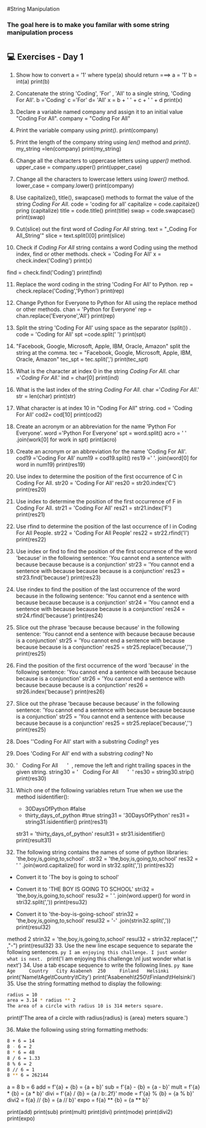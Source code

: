 #String Manipulation
### The goal here is to make you familar with some string manipulation process

#
## 💻 Exercises - Day 1

1. Show how to convert a = '1'  where type(a) should return ===> <class int>
   a = '1'
   b = int(a)
   print(b)
2. Concatenate the string 'Coding', 'For' , 'All' to a single string, 'Coding For All'.
b ='Coding'
c ='For'
d= 'All'
x = b + ' ' + c + ' ' + d
print(x)

3. Declare a variable named company and assign it to an initial value "Coding For All".
company = "Coding For All"
4. Print the variable company using _print()_.
print(company)
5. Print the length of the company string using _len()_ method and _print()_.
my_string =len(company)
print(my_string)
6. Change all the characters to uppercase letters using _upper()_ method.
upper_case = company.upper()
print(upper_case)
7. Change all the characters to lowercase letters using _lower()_ method.
lower_case = company.lower()
print(company)
8. Use capitalize(), title(), swapcase() methods to format the value of the string _Coding For All_.
code = 'coding for all'
capitalize = code.capitaize()
pring (capitalize)
title = code.title()
print(title)
swap = code.swapcase()
print(swap)
9. Cut(slice) out the first word of _Coding For All_ string. 
text = "_Coding For All_String'"
slice = text.split()[0]
print(slice)

10. Check if _Coding For All_ string contains a word Coding using the method index, find or other methods. 
check = 'Coding For All'
x = check.index('Coding')
print(x)

find = check.find('Coding')
print(find)



11. Replace the word coding in the string 'Coding For All' to Python.
rep = check.replace('Coding','Python')
print(rep)

12. Change Python for Everyone to Python for All using the replace method or other methods.
chan = 'Python for Everyone'
rep = chan.replace('Everyone','All')
print(rep)
13. Split the string 'Coding For All' using space as the separator (split()) .
code = 'Coding for All'
spt =code.split(' ')
print(spt)
14. "Facebook, Google, Microsoft, Apple, IBM, Oracle, Amazon" split the string at the comma.
tec = "Facebook, Google, Microsoft, Apple, IBM, Oracle, Amazon"
tec_spt = tec.split(',')
print(tec_spt)
15. What is the character at index 0 in the string _Coding For All_.
char ='_Coding For All_.'
ind = char[0]
print(ind)


16. What is the last index of the string _Coding For All_.
char ='_Coding For All_.'
str = len(char)
print(str)
17. What character is at index 10 in "Coding For All" string.
cod = 'Coding For All'
cod2= cod[10]
print(cod2)
18. Create an acronym or an abbreviation for the name 'Python For Everyone'.
word ='Python For Everyone'
spt = word.split()
acro = ' ' .join(work[0] for work in spt)
print(acro)
19. Create an acronym or an abbreviation for the name 'Coding For All'.
cod19 ='Coding For All'
num19 = cod19.split()
res19 =' '. join(word[0] for word in num19)
print(res19)
20. Use index to determine the position of the first occurrence of C in Coding For All.
str20 = 'Coding For All'
res20 = str20.index('C')
print(res20)

 21. Use index to determine the position of the first occurrence of F in Coding For All.
 str21 = 'Coding For All'
res21 = str21.index('F')
print(res21)
22. Use rfind to determine the position of the last occurrence of l in Coding For All People.
str22 = 'Coding For All People'
res22 = str22.rfind('l')
print(res22)

23. Use index or find to find the position of the first occurrence of the word 'because' in the following sentence: 'You cannot end a sentence with because because because is a conjunction'
str23 = 'You cannot end a sentence with because because because is a conjunction'
res23 = str23.find('because')
print(res23)

24. Use rindex to find the position of the last occurrence of the word because in the following sentence: 'You cannot end a sentence with because because because is a conjunction'
str24 = 'You cannot end a sentence with because because because is a conjunction'
res24 = str24.rfind('because')
print(res24)
25. Slice out the phrase 'because because because' in the following sentence: 'You cannot end a sentence with because because because is a conjunction'
str25 = 'You cannot end a sentence with because because because is a conjunction'
res25 = str25.replace('because','')
print(res25)
26. Find the position of the first occurrence of the word 'because' in the following sentence: 'You cannot end a sentence with because because because is a conjunction'
str26 = 'You cannot end a sentence with because because because is a conjunction'
res26 = str26.index('because')
print(res26)
27. Slice out the phrase 'because because because' in the following sentence: 'You cannot end a sentence with because because because is a conjunction'
str25 = 'You cannot end a sentence with because because because is a conjunction'
res25 = str25.replace('because','')
print(res25)
28. Does '\'Coding For All' start with a substring _Coding_?
yes
29. Does 'Coding For All' end with a substring _coding_?
No
30. '&nbsp;&nbsp; Coding For All &nbsp;&nbsp;&nbsp; &nbsp;' &nbsp;, remove the left and right trailing spaces in the given string.
string30 = '&nbsp;&nbsp; Coding For All &nbsp;&nbsp;&nbsp; &nbsp;' &nbsp;'
res30 = string30.strip()
print(res30)
31. Which one of the following variables return True when we use the method isidentifier():
    - 30DaysOfPython #false
    - thirty_days_of_python #true
    string31 = '30DaysOfPython'
    res31 = string31.isidentifier()
    print(res31)

    str31 = 'thirty_days_of_python'
    result31 = str31.isidentifier()
    print(result31)
32. The following string contains the names of some of python libraries: 'the,boy,is,going,to,school' .
str32 = 'the,boy,is,going,to,school'
res32 = ' ' .join(word.capitalize() for word in str32.split(','))
print(res32)
  * Convert it to 'The boy is going to school'
  * Convert it to 'THE BOY IS GOING TO SCHOOL'
  stri32 = 'the,boy,is,going,to,school'
  resu32 = ' '. join(word.upper() for word in stri32.split(','))
  print(resu32)

  * Convert it to 'the-boy-is-going-school'
strin32 = 'the,boy,is,going,to,school'
resul32 = '-' .join(strin32.split(','))
print(resul32)

method 2
strin32 = 'the,boy,is,going,to,school'
resul32 = strin32.replace("," ,"-")
print(resul32)
33. Use the new line escape sequence to separate the following sentences.
    ```py
    I am enjoying this challenge.
    I just wonder what is next.
    ```
    print('I am enjoying this challenge.\nI just wonder what is next')
34. Use a tab escape sequence to write the following lines.
    ```py
    Name      Age     Country   City
    Asabeneh  250     Finland   Helsinki
    ```
    print('Name\tAge\tCountry\tCity')
    print('Asabeneh\t250\tFinland\tHelsinki')
35. Use the string formatting method to display the following:

```sh
radius = 10
area = 3.14 * radius ** 2
The area of a circle with radius 10 is 314 meters square.
```
print(f'The area of a circle with radius{radius} is {area} meters square.')

36. Make the following using string formatting methods:

```sh
8 + 6 = 14
8 - 6 = 2
8 * 6 = 48
8 / 6 = 1.33
8 % 6 = 2
8 // 6 = 1
8 ** 6 = 262144
```
a = 8
b = 6
add = f'{a} + {b} = {a + b}'
sub = f'{a} - {b} = {a - b}'
mult = f'{a} * {b} = {a * b}'
divi = f'{a} / {b} = {a / b:.2f}'
mode = f'{a} % {b} = {a % b}'
divi2 = f{a} // {b} = {a // b}'
expo = f{a} ** {b} = {a ** b}'

print(add)
print(sub)
print(mult)
print(divi)
print(mode)
print(divi2)
print(expo)